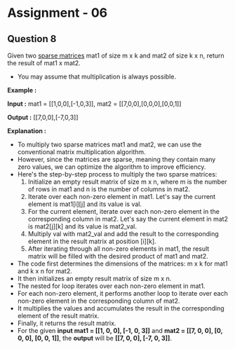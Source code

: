 # **Assignment - 06**
##  **Question 8**

Given two [sparse matrices](https://en.wikipedia.org/wiki/Sparse_matrix) mat1 of size m x k and mat2 of size k x n, return the result of mat1 x mat2. 
- You may assume that multiplication is always possible.

**Example :**

**Input :** mat1 = [[1,0,0],[-1,0,3]], mat2 = [[7,0,0],[0,0,0],[0,0,1]]

**Output :** [[7,0,0],[-7,0,3]]

**Explanation :**
- To multiply two sparse matrices mat1 and mat2, we can use the conventional matrix multiplication algorithm. 
- However, since the matrices are sparse, meaning they contain many zero values, we can optimize the algorithm to improve efficiency.
- Here's the step-by-step process to multiply the two sparse matrices:
    1. Initialize an empty result matrix of size m x n, where m is the number of rows in mat1 and n is the number of columns in mat2.
    2. Iterate over each non-zero element in mat1. Let's say the current element is mat1[i][j] and its value is val.
    3. For the current element, iterate over each non-zero element in the corresponding column in mat2. Let's say the current element in mat2 is mat2[j][k] and its value is mat2_val.
    4. Multiply val with mat2_val and add the result to the corresponding element in the result matrix at position [i][k].
    5. After iterating through all non-zero elements in mat1, the result matrix will be filled with the desired product of mat1 and mat2.
- The code first determines the dimensions of the matrices: m x k for mat1 and k x n for mat2. 
- It then initializes an empty result matrix of size m x n.
- The nested for loop iterates over each non-zero element in mat1. 
- For each non-zero element, it performs another loop to iterate over each non-zero element in the corresponding column of mat2. 
- It multiplies the values and accumulates the result in the corresponding element of the result matrix.
- Finally, it returns the result matrix.
- For the given **input mat1 = [[1, 0, 0], [-1, 0, 3]]** and **mat2 = [[7, 0, 0], [0, 0, 0], [0, 0, 1]]**, the **output** will be **[[7, 0, 0], [-7, 0, 3]]**.





